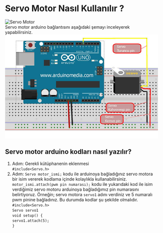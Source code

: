 # Servo Motor Nasıl Kullanılır ?

![Servo Motor](https://raw.githubusercontent.com/dezarto/Ardunio-Dersleri/main/Gerekli%20G%C3%B6rseller/arduino-servo-motor.jpg)
<br/> Servo motor arduino bağlantısını aşağıdaki şemayı inceleyerek yapabilirsiniz. <br/>
![Servo Motor Bağlantı Şeması](https://raw.githubusercontent.com/dezarto/Ardunio-Dersleri/main/Gerekli%20G%C3%B6rseller/arduino-ile-servo-motor-ba%C4%9Flant%C4%B1s%C4%B1-1.jpg)

## Servo motor arduino kodları nasıl yazılır?

1. Adım: Gerekli kütüphanenin eklenmesi <br/>
  `#include<Servo.h>` <br/>
2. Adım: `Servo motor_ismi;` kodu ile arduinoya bağladığınız servo motora bir isim vererek kodlama içinde kolaylıkla kullanabilirsiniz. <br/>
  `motor_ismi.attach(pwm pin numarası);` kodu ile yukarıdaki kod ile isim verdiğimiz servo motoru arduinoya bağladığımız pin numarasını belirtiyoruz. Örneğin; servo motora `servo1` adını verdiniz ve 5 numaralı pwm pinine bağladınız. Bu durumda kodlar şu şekilde olmalıdır.<br/>
  `#include<Servo.h>`<br/>
`Servo servo1`<br/>
`void setup() {`<br/>
`servo1.attach(5);`<br/>
`}`<br/>
